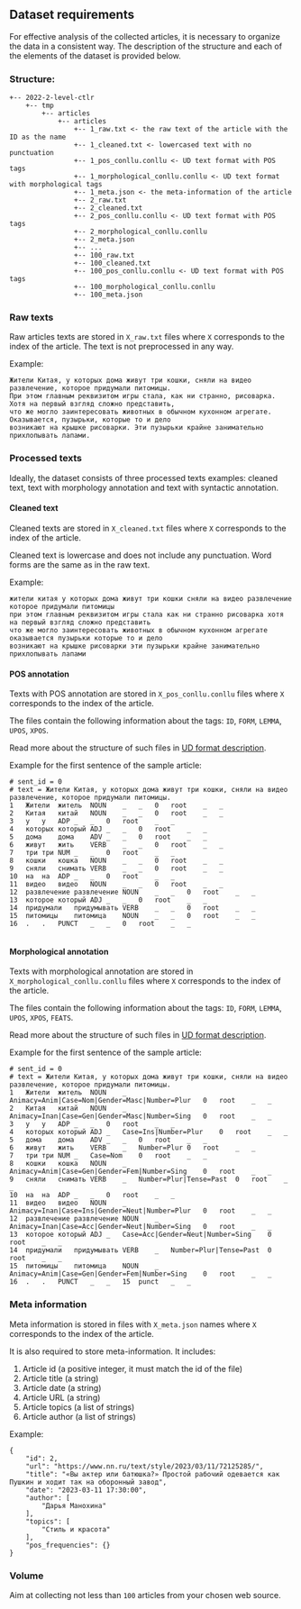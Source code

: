 ## Dataset requirements

For effective analysis of the collected articles, it is necessary to organize the data in a consistent way.
The description of the structure and each of the elements of the dataset is provided below.

### Structure:
```
+-- 2022-2-level-ctlr
    +-- tmp
        +-- articles
            +-- articles
                +-- 1_raw.txt <- the raw text of the article with the ID as the name
                +-- 1_cleaned.txt <- lowercased text with no punctuation
                +-- 1_pos_conllu.conllu <- UD text format with POS tags
                +-- 1_morphological_conllu.conllu <- UD text format with morphological tags
                +-- 1_meta.json <- the meta-information of the article
                +-- 2_raw.txt
                +-- 2_cleaned.txt
                +-- 2_pos_conllu.conllu <- UD text format with POS tags
                +-- 2_morphological_conllu.conllu
                +-- 2_meta.json
                +-- ...
                +-- 100_raw.txt
                +-- 100_cleaned.txt
                +-- 100_pos_conllu.conllu <- UD text format with POS tags
                +-- 100_morphological_conllu.conllu
                +-- 100_meta.json
```

### Raw texts

Raw articles texts are stored in `X_raw.txt` files where `X` corresponds to the index of the article. 
The text is not preprocessed in any way. 

Example:

```
Жители Китая, у которых дома живут три кошки, сняли на видео развлечение, которое придумали питомицы. 
При этом главным реквизитом игры стала, как ни странно, рисоварка. Хотя на первый взгляд сложно представить, 
что же могло заинтересовать животных в обычном кухонном агрегате. Оказывается, пузырьки, которые то и дело 
возникают на крышке рисоварки. Эти пузырьки крайне занимательно прихлопывать лапами.
```

### Processed texts

Ideally, the dataset consists of three processed texts examples: cleaned text, text with morphology annotation and
text with syntactic annotation.

#### Cleaned text

Cleaned texts are stored in `X_cleaned.txt` files where `X` corresponds to the index of the article. 

Cleaned text is lowercase and does not include any punctuation. 
Word forms are the same as in the raw text.

Example:

```
жители китая у которых дома живут три кошки сняли на видео развлечение которое придумали питомицы 
при этом главным реквизитом игры стала как ни странно рисоварка хотя на первый взгляд сложно представить 
что же могло заинтересовать животных в обычном кухонном агрегате оказывается пузырьки которые то и дело 
возникают на крышке рисоварки эти пузырьки крайне занимательно прихлопывать лапами
```

#### POS annotation

Texts with POS annotation are stored in `X_pos_conllu.conllu` files where `X` corresponds to the index of the article. 

The files contain the following information about the tags: `ID`, `FORM`, `LEMMA`, `UPOS`, `XPOS`.

Read more about the structure of such files in [UD format description](ud_format.md).

Example for the first sentence of the sample article:

```
# sent_id = 0
# text = Жители Китая, у которых дома живут три кошки, сняли на видео развлечение, которое придумали питомицы.
1	Жители	житель	NOUN	_	_	0	root	_	_
2	Китая	китай	NOUN	_	_	0	root	_	_
3	у	у	ADP	_	_	0	root	_	_
4	которых	который	ADJ	_	_	0	root	_	_
5	дома	дома	ADV	_	_	0	root	_	_
6	живут	жить	VERB	_	_	0	root	_	_
7	три	три	NUM	_	_	0	root	_	_
8	кошки	кошка	NOUN	_	_	0	root	_	_
9	сняли	снимать	VERB	_	_	0	root	_	_
10	на	на	ADP	_	_	0	root	_	_
11	видео	видео	NOUN	_	_	0	root	_	_
12	развлечение	развлечение	NOUN	_	_	0	root	_	_
13	которое	который	ADJ	_	_	0	root	_	_
14	придумали	придумывать	VERB	_	_	0	root	_	_
15	питомицы	питомица	NOUN	_	_	0	root	_	_
16	.	.	PUNCT	_	_	0	root	_	_


```

#### Morphological annotation

Texts with morphological annotation are stored in `X_morphological_conllu.conllu` files where `X` corresponds to the index of the article. 

The files contain the following information about the tags: `ID`, `FORM`, `LEMMA`, `UPOS`, `XPOS`, `FEATS`.

Read more about the structure of such files in [UD format description](ud_format.md).

Example for the first sentence of the sample article:

```
# sent_id = 0
# text = Жители Китая, у которых дома живут три кошки, сняли на видео развлечение, которое придумали питомицы.
1	Жители	житель	NOUN	_	Animacy=Anim|Case=Nom|Gender=Masc|Number=Plur	0	root	_	_
2	Китая	китай	NOUN	_	Animacy=Inan|Case=Gen|Gender=Masc|Number=Sing	0	root	_	_
3	у	у	ADP	_	_	0	root	_	_
4	которых	который	ADJ	_	Case=Ins|Number=Plur	0	root	_	_
5	дома	дома	ADV	_	_	0	root	_	_
6	живут	жить	VERB	_	Number=Plur	0	root	_	_
7	три	три	NUM	_	Case=Nom	0	root	_	_
8	кошки	кошка	NOUN	_	Animacy=Anim|Case=Gen|Gender=Fem|Number=Sing	0	root	_	_
9	сняли	снимать	VERB	_	Number=Plur|Tense=Past	0	root	_	_
10	на	на	ADP	_	_	0	root	_	_
11	видео	видео	NOUN	_	Animacy=Inan|Case=Ins|Gender=Neut|Number=Plur	0	root	_	_
12	развлечение	развлечение	NOUN	_	Animacy=Inan|Case=Acc|Gender=Neut|Number=Sing	0	root	_	_
13	которое	который	ADJ	_	Case=Acc|Gender=Neut|Number=Sing	0	root	_	_
14	придумали	придумывать	VERB	_	Number=Plur|Tense=Past	0	root	_	_
15	питомицы	питомица	NOUN	_	Animacy=Anim|Case=Gen|Gender=Fem|Number=Sing	0	root	_	_
16	.	.	PUNCT	_	_	15	punct	_	_
```


### Meta information

Meta information is stored in files with `X_meta.json` names where `X` corresponds to the index of the article. 


It is also required to store meta-information. It includes:
   1. Article id (a positive integer, it must match the id of the file)
   1. Article title (a string)
   1. Article date (a string)
   1. Article URL  (a string)
   1. Article topics (a list of strings)
   1. Article author (a list of strings)

Example:

```
{
    "id": 2,
    "url": "https://www.nn.ru/text/style/2023/03/11/72125285/",
    "title": "«Вы актер или батюшка?» Простой рабочий одевается как Пушкин и ходит так на оборонный завод",
    "date": "2023-03-11 17:30:00",
    "author": [
        "Дарья Манохина"
    ],
    "topics": [
        "Стиль и красота"
    ],
    "pos_frequencies": {}
}
```


### Volume

Aim at collecting not less than `100` articles from your chosen web source.
